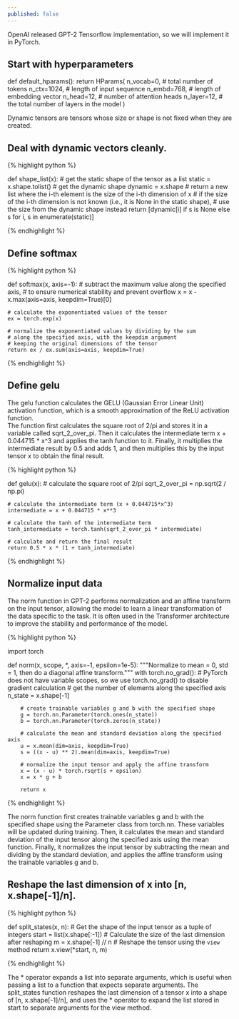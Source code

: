 ```yaml
---
published: false
---
```

OpenAI released GPT-2 Tensorflow implementation, so we will implement it in PyTorch.


## Start with hyperparameters


def default_hparams():
    return HParams(
        n_vocab=0,  # total number of tokens
        n_ctx=1024,  # length of input sequence
        n_embd=768,  # length of embedding vector
        n_head=12,  # number of attention heads
        n_layer=12,  # the total number of layers in the model
    )



Dynamic tensors are tensors whose size or shape is not fixed when they are created.



## Deal with dynamic vectors cleanly.
    
{% highlight python %}

def shape_list(x):
    # get the static shape of the tensor as a list
    static = x.shape.tolist()
    # get the dynamic shape
    dynamic = x.shape
    # return a new list where the i-th element is the size of the i-th dimension of x
    # if the size of the i-th dimension is not known (i.e., it is None in the static shape),
    # use the size from the dynamic shape instead
    return [dynamic[i] if s is None else s for i, s in enumerate(static)]
          
{% endhighlight %}


## Define softmax


{% highlight python %}

def softmax(x, axis=-1):
    # subtract the maximum value along the specified axis,
    # to ensure numerical stability and prevent overflow
    x = x - x.max(axis=axis, keepdim=True)[0]
    
    # calculate the exponentiated values of the tensor
    ex = torch.exp(x)
    
    # normalize the exponentiated values by dividing by the sum
    # along the specified axis, with the keepdim argument
    # keeping the original dimensions of the tensor
    return ex / ex.sum(axis=axis, keepdim=True)


{% endhighlight %}


## Define gelu

The gelu function calculates the GELU (Gaussian Error Linear Unit) activation function, which is a smooth approximation of the ReLU activation function. \
The function first calculates the square root of 2/pi and stores it in a variable called sqrt_2_over_pi. 
Then it calculates the intermediate term x + 0.044715 * x^3 and applies the tanh function to it. 
Finally, it multiplies the intermediate result by 0.5 and adds 1, and then multiplies this by the input tensor x to obtain the final result.


{% highlight python %}


def gelu(x):
    # calculate the square root of 2/pi
    sqrt_2_over_pi = np.sqrt(2 / np.pi)
    
    # calculate the intermediate term (x + 0.044715*x^3)
    intermediate = x + 0.044715 * x**3
    
    # calculate the tanh of the intermediate term
    tanh_intermediate = torch.tanh(sqrt_2_over_pi * intermediate)
    
    # calculate and return the final result
    return 0.5 * x * (1 + tanh_intermediate)

{% endhighlight %}


## Normalize input data

The norm function in GPT-2 performs normalization and an affine transform on the input tensor, allowing the model to learn a linear transformation of the data specific to the task. It is often used in the Transformer architecture to improve the stability and performance of the model.


{% highlight python %}

import torch

def norm(x, scope, *, axis=-1, epsilon=1e-5):
    """Normalize to mean = 0, std = 1, then do a diagonal affine transform."""
    with torch.no_grad():  # PyTorch does not have variable scopes, so we use torch.no_grad() to disable gradient calculation
        # get the number of elements along the specified axis
        n_state = x.shape[-1]

        # create trainable variables g and b with the specified shape
        g = torch.nn.Parameter(torch.ones(n_state))
        b = torch.nn.Parameter(torch.zeros(n_state))

        # calculate the mean and standard deviation along the specified axis
        u = x.mean(dim=axis, keepdim=True)
        s = ((x - u) ** 2).mean(dim=axis, keepdim=True)

        # normalize the input tensor and apply the affine transform
        x = (x - u) * torch.rsqrt(s + epsilon)
        x = x * g + b

        return x

{% endhighlight %}

The norm function first creates trainable variables g and b with the specified shape using the Parameter class from torch.nn. These variables will be updated during training. Then, it calculates the mean and standard deviation of the input tensor along the specified axis using the mean function. Finally, it normalizes the input tensor by subtracting the mean and dividing by the standard deviation, and applies the affine transform using the trainable variables g and b.

## Reshape the last dimension of x into [n, x.shape[-1]/n].

{% highlight python %}

def split_states(x, n):
    # Get the shape of the input tensor as a tuple of integers
    start = list(x.shape[:-1])
    # Calculate the size of the last dimension after reshaping
    m = x.shape[-1] // n
    # Reshape the tensor using the `view` method
    return x.view(*start, n, m)

{% endhighlight %}

The * operator expands a list into separate arguments, which is useful when passing a list to a function that expects separate arguments. The split_states function reshapes the last dimension of a tensor x into a shape of [n, x.shape[-1]/n], and uses the * operator to expand the list stored in start to separate arguments for the view method.
